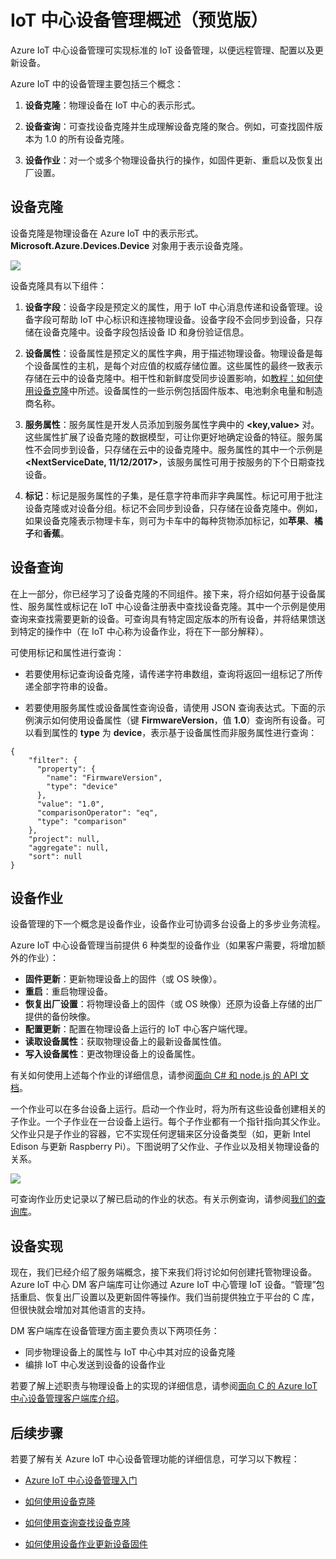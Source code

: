 <properties
 pageTitle="设备管理概述 | Azure"
 description="Azure IoT 中心设备管理概述：设备克隆、设备查询、设备作业"
 services="iot-hub"
 documentationCenter=""
 authors="ellenfosborne"
 manager="timlt"
 editor=""/>

<tags
 ms.service="iot-hub"
 ms.date="04/29/2016"
 wacn.date="05/30/2016"/>

# IoT 中心设备管理概述（预览版）

Azure IoT 中心设备管理可实现标准的 IoT 设备管理，以便远程管理、配置以及更新设备。

Azure IoT 中的设备管理主要包括三个概念：

1.  **设备克隆**：物理设备在 IoT 中心的表示形式。

2.  **设备查询**：可查找设备克隆并生成理解设备克隆的聚合。例如，可查找固件版本为 1.0 的所有设备克隆。

3.  **设备作业**：对一个或多个物理设备执行的操作，如固件更新、重启以及恢复出厂设置。

## 设备克隆

设备克隆是物理设备在 Azure IoT 中的表示形式。**Microsoft.Azure.Devices.Device** 对象用于表示设备克隆。

![][img-twin]

设备克隆具有以下组件：

1.  **设备字段**：设备字段是预定义的属性，用于 IoT 中心消息传递和设备管理。设备字段可帮助 IoT 中心标识和连接物理设备。设备字段不会同步到设备，只存储在设备克隆中。设备字段包括设备 ID 和身份验证信息。

2.  **设备属性**：设备属性是预定义的属性字典，用于描述物理设备。物理设备是每个设备属性的主机，是每个对应值的权威存储位置。这些属性的最终一致表示存储在云中的设备克隆中。相干性和新鲜度受同步设置影响，如[教程：如何使用设备克隆][lnk-tutorial-twin]中所述。设备属性的一些示例包括固件版本、电池剩余电量和制造商名称。

3.  **服务属性**：服务属性是开发人员添加到服务属性字典中的 **&lt;key,value&gt;** 对。这些属性扩展了设备克隆的数据模型，可让你更好地确定设备的特征。服务属性不会同步到设备，只存储在云中的设备克隆中。服务属性的其中一个示例是 **&lt;NextServiceDate, 11/12/2017&gt;**，该服务属性可用于按服务的下个日期查找设备。

4.  **标记**：标记是服务属性的子集，是任意字符串而非字典属性。标记可用于批注设备克隆或对设备分组。标记不会同步到设备，只存储在设备克隆中。例如，如果设备克隆表示物理卡车，则可为卡车中的每种货物添加标记，如**苹果**、**橘子**和**香蕉**。

## 设备查询

在上一部分，你已经学习了设备克隆的不同组件。接下来，将介绍如何基于设备属性、服务属性或标记在 IoT 中心设备注册表中查找设备克隆。其中一个示例是使用查询来查找需要更新的设备。可查询具有特定固定版本的所有设备，并将结果馈送到特定的操作中（在 IoT 中心称为设备作业，将在下一部分解释）。

可使用标记和属性进行查询：

-   若要使用标记查询设备克隆，请传递字符串数组，查询将返回一组标记了所传递全部字符串的设备。

-   若要使用服务属性或设备属性查询设备，请使用 JSON 查询表达式。下面的示例演示如何使用设备属性（键 **FirmwareVersion**，值 **1.0**）查询所有设备。可以看到属性的 **type** 为 **device**，表示基于设备属性而非服务属性进行查询：

  ```
  {                           
      "filter": {                  
        "property": {                
          "name": "FirmwareVersion",   
          "type": "device"             
        },                           
        "value": "1.0",              
        "comparisonOperator": "eq",  
        "type": "comparison"         
      },                           
      "project": null,             
      "aggregate": null,           
      "sort": null                 
  }
  ```

## 设备作业

设备管理的下一个概念是设备作业，设备作业可协调多台设备上的多步业务流程。

Azure IoT 中心设备管理当前提供 6 种类型的设备作业（如果客户需要，将增加额外的作业）：

- **固件更新**：更新物理设备上的固件（或 OS 映像）。
- **重启**：重启物理设备。
- **恢复出厂设置**：将物理设备上的固件（或 OS 映像）还原为设备上存储的出厂提供的备份映像。
- **配置更新**：配置在物理设备上运行的 IoT 中心客户端代理。
- **读取设备属性**：获取物理设备上的最新设备属性值。
- **写入设备属性**：更改物理设备上的设备属性。

有关如何使用上述每个作业的详细信息，请参阅[面向 C# 和 node.js 的 API 文档][lnk-apidocs]。

一个作业可以在多台设备上运行。启动一个作业时，将为所有这些设备创建相关的子作业。一个子作业在一台设备上运行。每个子作业都有一个指针指向其父作业。父作业只是子作业的容器，它不实现任何逻辑来区分设备类型（如，更新 Intel Edison 与更新 Raspberry Pi）。下图说明了父作业、子作业以及相关物理设备的关系。

![][img-jobs]

可查询作业历史记录以了解已启动的作业的状态。有关示例查询，请参阅[我们的查询库][lnk-query-samples]。

## 设备实现

现在，我们已经介绍了服务端概念，接下来我们将讨论如何创建托管物理设备。Azure IoT 中心 DM 客户端库可让你通过 Azure IoT 中心管理 IoT 设备。“管理”包括重启、恢复出厂设置以及更新固件等操作。我们当前提供独立于平台的 C 库，但很快就会增加对其他语言的支持。

DM 客户端库在设备管理方面主要负责以下两项任务：

- 同步物理设备上的属性与 IoT 中心中其对应的设备克隆
- 编排 IoT 中心发送到设备的设备作业

若要了解上述职责与物理设备上的实现的详细信息，请参阅[面向 C 的 Azure IoT 中心设备管理客户端库介绍][lnk-library-c]。

## 后续步骤

若要了解有关 Azure IoT 中心设备管理功能的详细信息，可学习以下教程：

- [Azure IoT 中心设备管理入门][lnk-get-started]

- [如何使用设备克隆][lnk-tutorial-twin]

- [如何使用查询查找设备克隆][lnk-tutorial-queries]

- [如何使用设备作业更新设备固件][lnk-tutorial-jobs]


<!-- Images and links -->
[img-twin]: ./media/iot-hub-device-management-overview/image1.png
[img-jobs]: ./media/iot-hub-device-management-overview/image2.png
[img-client]: ./media/iot-hub-device-management-overview/image3.png

[lnk-lwm2m]: http://technical.openmobilealliance.org/Technical/technical-information/release-program/current-releases/oma-lightweightm2m-v1-0
[lnk-library-c]: /documentation/articles/iot-hub-device-management-library
[lnk-get-started]: /documentation/articles/iot-hub-device-management-get-started
[lnk-tutorial-twin]: /documentation/articles/iot-hub-device-management-device-twin
[lnk-tutorial-queries]: /documentation/articles/iot-hub-device-management-device-query
[lnk-tutorial-jobs]: /documentation/articles/iot-hub-device-management-device-jobs
[lnk-apidocs]: http://azure.github.io/azure-iot-sdks/
[lnk-query-samples]: https://github.com/Azure/azure-iot-sdks/blob/dmpreview/doc/get_started/dm_queries/query-samples.md

<!---HONumber=Mooncake_0523_2016-->